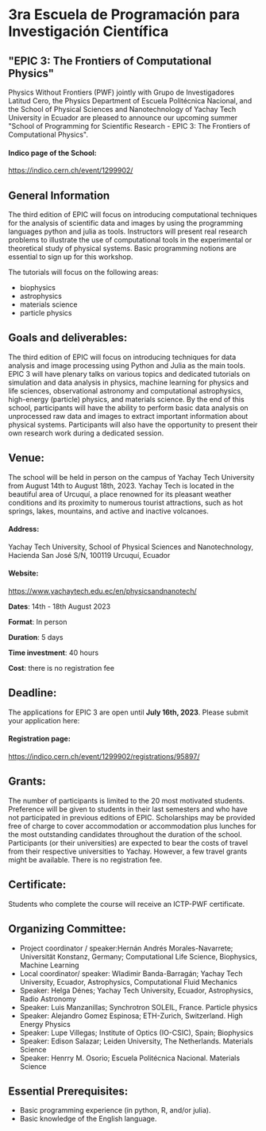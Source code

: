 # 3ra Escuela de Programación para Investigación Científica
## "EPIC 3: The Frontiers of Computational Physics"

Physics Without Frontiers (PWF) jointly with Grupo de Investigadores Latitud Cero, the Physics Department of Escuela Politécnica Nacional, and the School of Physical Sciences and Nanotechnology of Yachay Tech University in Ecuador are pleased to announce our upcoming summer "School of Programming for Scientific Research - EPIC 3: The Frontiers of Computational Physics".

#### Indico page of the School:
https://indico.cern.ch/event/1299902/

## General Information

The third edition of EPIC will focus on introducing computational techniques for the analysis of scientific data and images by using the programming languages python and julia as tools. Instructors will present real research problems to illustrate the use of computational tools in the experimental or theoretical study of physical systems. Basic programming notions are essential to sign up for this workshop.

The tutorials will focus on the following areas:

 * biophysics
 * astrophysics
 * materials science
 * particle physics


## Goals and deliverables:
The third edition of EPIC will focus on introducing techniques for data analysis and image processing using Python and Julia as the main tools. EPIC 3 will have plenary talks on various topics and dedicated tutorials on simulation and data analysis in physics, machine learning for physics and life sciences, observational astronomy and computational astrophysics, high-energy (particle) physics, and materials science. By the end of this school, participants will have the ability to perform basic data analysis on unprocessed raw data and images to extract important information about physical systems. Participants will also have the opportunity to present their own research work during a dedicated session.


## Venue:
The school will be held in person on the campus of Yachay Tech University from August 14th to August 18th, 2023. Yachay Tech is located in the beautiful area of Urcuquí, a place renowned for its pleasant weather conditions and its proximity to numerous tourist attractions, such as hot springs, lakes, mountains, and active and inactive volcanoes.

#### Address:
Yachay Tech University, School of Physical Sciences and Nanotechnology, Hacienda San José S/N, 100119 Urcuquí, Ecuador

#### Website:
https://www.yachaytech.edu.ec/en/physicsandnanotech/

**Dates**: 14th - 18th August 2023

**Format**: In person

**Duration**: 5 days

**Time investment**: 40 hours

**Cost**: there is no registration fee

## Deadline:
The applications for EPIC 3 are open until **July 16th, 2023**. Please submit your application here:

#### Registration page:
https://indico.cern.ch/event/1299902/registrations/95897/


## Grants:
The number of participants is limited to the 20 most motivated students. Preference will be given to students in their last semesters and who have not participated in previous editions of EPIC. Scholarships may be provided free of charge to cover accommodation or accommodation plus lunches for the most outstanding candidates throughout the duration of the school. Participants (or their universities) are expected to bear the costs of travel from their respective universities to Yachay. However, a few travel grants might be available. There is no registration fee.

## Certificate:
Students who complete the course will receive an ICTP-PWF certificate.


## Organizing Committee:
* Project coordinator / speaker:Hernán Andrés Morales-Navarrete; Universität Konstanz, Germany; Computational Life Science, Biophysics, Machine Learning
* Local coordinator/ speaker: Wladimir Banda-Barragán; Yachay Tech University, Ecuador, Astrophysics, Computational Fluid Mechanics
* Speaker: Helga Dénes; Yachay Tech University, Ecuador, Astrophysics, Radio Astronomy
* Speaker: Luis Manzanillas; Synchrotron SOLEIL, France. Particle physics
* Speaker: Alejandro Gomez Espinosa; ETH-Zurich, Switzerland. High Energy Physics
* Speaker: Lupe Villegas; Institute of Optics (IO-CSIC), Spain; Biophysics
* Speaker: Edison Salazar; Leiden University, The Netherlands. Materials Science
* Speaker: Henrry M. Osorio; Escuela Politécnica Nacional. Materials Science


## Essential Prerequisites:

 *  Basic programming experience (in python, R, and/or julia).
 *  Basic knowledge of the English language.
```{tableofcontents}
```
